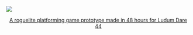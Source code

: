<a href="https://ldjam.com/events/ludum-dare/44/meltup">
<div>
  <img src="https://static.jam.vg/raw/8d0/41/z/218f8.png" />
  <p align="center">A roguelite platforming game prototype made in 48 hours for Ludum Dare 44</p>
</div>
</a>
